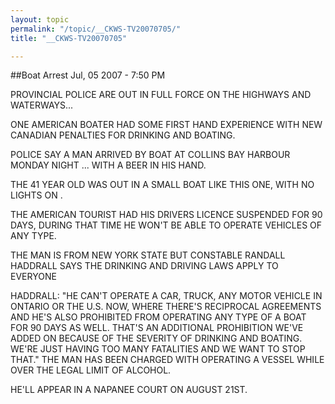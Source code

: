 ```yaml
---
layout: topic
permalink: "/topic/__CKWS-TV20070705/"
title: "__CKWS-TV20070705"

---
```


##Boat Arrest
Jul, 05 2007 - 7:50 PM

PROVINCIAL POLICE ARE OUT IN FULL FORCE ON THE HIGHWAYS AND WATERWAYS...

ONE AMERICAN BOATER HAD SOME FIRST HAND EXPERIENCE WITH NEW CANADIAN PENALTIES FOR DRINKING AND BOATING.

POLICE SAY A MAN ARRIVED BY BOAT AT COLLINS BAY HARBOUR MONDAY NIGHT ... WITH A BEER IN HIS HAND.

THE 41 YEAR OLD WAS OUT IN A SMALL BOAT LIKE THIS ONE, WITH NO LIGHTS ON .

THE AMERICAN TOURIST HAD HIS DRIVERS LICENCE SUSPENDED FOR 90 DAYS, DURING THAT TIME HE WON'T BE ABLE TO OPERATE VEHICLES OF ANY TYPE.

THE MAN IS FROM NEW YORK STATE BUT CONSTABLE RANDALL HADDRALL SAYS THE DRINKING AND DRIVING LAWS APPLY TO EVERYONE

HADDRALL:
    "HE CAN'T OPERATE A CAR, TRUCK, ANY MOTOR VEHICLE IN ONTARIO OR THE U.S. NOW, WHERE THERE'S RECIPROCAL AGREEMENTS AND HE'S ALSO PROHIBITED FROM OPERATING ANY TYPE OF A BOAT FOR 90 DAYS AS WELL. THAT'S AN ADDITIONAL PROHIBITION WE'VE ADDED ON BECAUSE OF THE SEVERITY OF DRINKING AND BOATING. WE'RE JUST HAVING TOO MANY FATALITIES AND WE WANT TO STOP THAT." THE MAN HAS BEEN CHARGED WITH OPERATING A VESSEL WHILE OVER THE LEGAL LIMIT OF ALCOHOL.

HE'LL APPEAR IN A NAPANEE COURT ON AUGUST 21ST.

